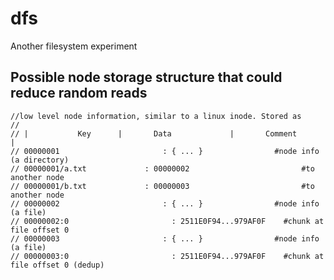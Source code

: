 # dfs
Another filesystem experiment

## Possible node storage structure that could reduce random reads 

```
//low level node information, similar to a linux inode. Stored as
//
// |           Key      |       Data             |       Comment			 				 |
// 00000001						  : { ... }                #node info (a directory)
// 00000001/a.txt			  : 00000002    					 #to another node
// 00000001/b.txt			  : 00000003    					 #to another node
// 00000002						  : { ... }                #node info (a file)
// 00000002:0						: 2511E0F94...979AF0F    #chunk at file offset 0
// 00000003						  : { ... }                #node info (a file)
// 00000003:0						: 2511E0F94...979AF0F    #chunk at file offset 0 (dedup)
```
